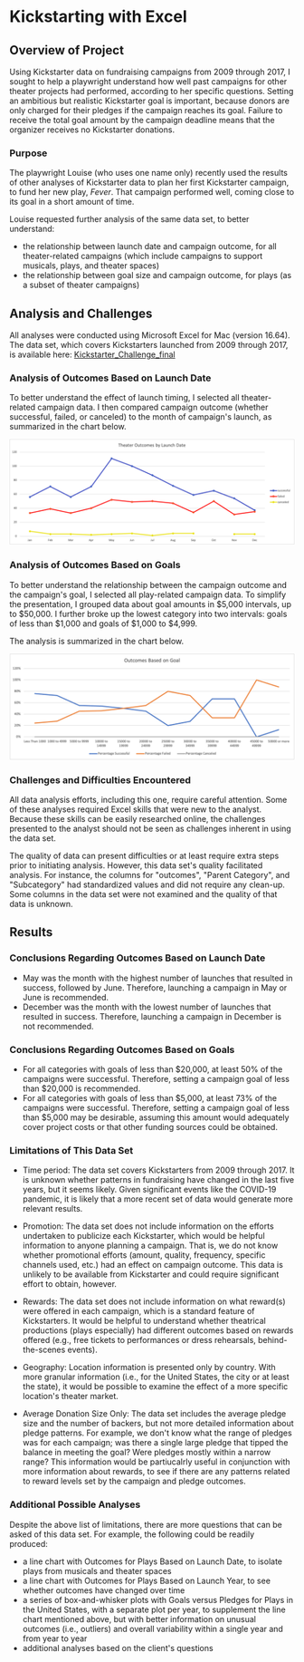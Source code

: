 # Kickstarting with Excel

## Overview of Project
Using Kickstarter data on fundraising campaigns from 2009 through 2017, I sought to help a playwright understand how well past campaigns for other theater projects had performed, according to her specific questions. Setting an ambitious but realistic Kickstarter goal is important, because donors are only charged for their pledges if the campaign reaches its goal. Failure to receive the total goal amount by the campaign deadline means that the organizer receives no Kickstarter donations.

### Purpose
The playwright Louise (who uses one name only) recently used the results of other analyses of Kickstarter data to plan her first Kickstarter campaign, to fund her new play, _Fever_. That campaign performed well, coming close to its goal in a short amount of time. 

Louise requested further analysis of the same data set, to better understand:
* the relationship between launch date and campaign outcome, for all theater-related campaigns (which include campaigns to support musicals, plays, and theater spaces)
* the relationship between goal size and campaign outcome, for plays (as a subset of theater campaigns)

## Analysis and Challenges
All analyses were conducted using Microsoft Excel for Mac (version 16.64). The data set, which covers Kickstarters launched from 2009 through 2017, is available here: [Kickstarter_Challenge_final](https://github.com/larabjork/kickstarter-challenge/blob/main/Kickstarter_Challenge_final.xlsx)

### Analysis of Outcomes Based on Launch Date
To better understand the effect of launch timing, I selected all theater-related campaign data. I then compared campaign outcome (whether successful, failed, or canceled) to the month of campaign's launch, as summarized in the chart below.

![line chart comparing campaign outcome with month of campaign launch ](https://github.com/larabjork/kickstarter-challenge/blob/main/Resources/Theater_Outcomes_vs_Launch.png)

### Analysis of Outcomes Based on Goals
To better understand the relationship between the campaign outcome and the campaign's goal, I selected all play-related campaign data. To simplify the presentation, I grouped data about goal amounts in $5,000 intervals, up to $50,000. I further broke up the lowest category into two intervals: goals of less than $1,000 and goals of $1,000 to $4,999.

The analysis is summarized in the chart below.

![line chart comparing size of goal and campaign outcome](https://github.com/larabjork/kickstarter-challenge/blob/main/Resources/Outcomes_vs_Goals.png)

### Challenges and Difficulties Encountered
All data analysis efforts, including this one, require careful attention. Some of these analyses required Excel skills that were new to the analyst. Because these skills can be easily researched online, the challenges presented to the analyst should not be seen as challenges inherent in using the data set.

The quality of data can present difficulties or at least require extra steps prior to initiating analysis. However, this data set's quality facilitated analysis. For instance, the columns for "outcomes", "Parent Category", and "Subcategory" had standardized values and did not require any clean-up. Some columns in the data set were not examined and the quality of that data is unknown.

## Results

### Conclusions Regarding Outcomes Based on Launch Date
* May was the month with the highest number of launches that resulted in success, followed by June. Therefore, launching a campaign in May or June is recommended.
* December was the month with the lowest number of launches that resulted in success. Therefore, launching a campaign in December is not recommended.

### Conclusions Regarding Outcomes Based on Goals
* For all categories with goals of less than $20,000, at least 50% of the campaigns were successful. Therefore, setting a campaign goal of less than $20,000 is recommended.
* For all categories with goals of less than $5,000, at least 73% of the campaigns were successful. Therefore, setting a campaign goal of less than $5,000 may be desirable, assuming this amount would adequately cover project costs or that other funding sources could be obtained.

### Limitations of This Data Set
* Time period: The data set covers Kickstarters from 2009 through 2017. It is unknown whether patterns in fundraising have changed in the last five years, but it seems likely. Given significant events like the COVID-19 pandemic, it is likely that a more recent set of data would generate more relevant results.

* Promotion: The data set does not include information on the efforts undertaken to publicize each Kickstarter, which would be helpful information to anyone planning a campaign. That is, we do not know whether promotional efforts (amount, quality, frequency, specific channels used, etc.) had an effect on campaign outcome. This data is unlikely to be available from Kickstarter and could require significant effort to obtain, however.

* Rewards: The data set does not include information on what reward(s) were offered in each campaign, which is a standard feature of Kickstarters. It would be helpful to understand whether theatrical productions (plays especially) had different outcomes based on rewards offered (e.g., free tickets to performances or dress rehearsals, behind-the-scenes events).

* Geography: Location information is presented only by country. With more granular information (i.e., for the United States, the city or at least the state), it would be possible to examine the effect of a more specific location's theater market.

* Average Donation Size Only: The data set includes the average pledge size and the number of backers, but not more detailed information about pledge patterns. For example, we don't know what the range of pledges was for each campaign; was there a single large pledge that tipped the balance in meeting the goal? Were pledges mostly within a narrow range? This information would be partiucalrly useful in conjunction with more information about rewards, to see if there are any patterns related to reward levels set by the campaign and pledge outcomes.

### Additional Possible Analyses
Despite the above list of limitations, there are more questions that can be asked of this data set. For example, the following could be readily produced:

* a line chart with Outcomes for Plays Based on Launch Date, to isolate plays from musicals and theater spaces
* a line chart with Outcomes for Plays Based on Launch Year, to see whether outcomes have changed over time
* a series of box-and-whisker plots with Goals versus Pledges for Plays in the United States, with a separate plot per year, to supplement the line chart mentioned above, but with better information on unusual outcomes (i.e., outliers) and overall variability within a single year and from year to year
* additional analyses based on the client's questions


